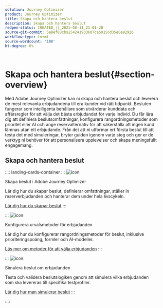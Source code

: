 ```yaml
---
solution: Journey Optimizer
product: Journey Optimizer
title: Skapa och hantera beslut
description: Skapa och hantera beslut
redpen-status: CREATED_||_2025-08-11_21-01-28
source-git-commit: 5a8ef88cba254241933607ca59156d35e0e92926
workflow-type: tm+mt
source-wordcount: '188'
ht-degree: 0%

---
```



# Skapa och hantera beslut{#section-overview}

Med Adobe Journey Optimizer kan ni skapa och hantera beslut och leverera de mest relevanta erbjudandena till era kunder vid rätt tidpunkt. Besluten fungerar som intelligenta behållare som utvärderar kunddata och affärsregler för att välja det bästa erbjudandet för varje individ. Du får lära dig att definiera beslutsomfattningar, konfigurera rangordningsmetoder som prioritet eller AI och ange reservalternativ för att säkerställa att ingen kund lämnas utan ett erbjudande. Från det att ni utformar ert första beslut till att testa det med simuleringar, bryter guiden igenom varje steg och ger er de verktyg ni behöver för att personalisera upplevelser och skapa meningsfullt engagemang.

## Skapa och hantera beslut

:::: landing-cards-container
:::
![icon](https://cdn.experienceleague.adobe.com/icons/circle-play.svg?lang=sv-SE)

Skapa beslut i Adobe Journey Optimizer

Lär dig hur du skapar beslut, definierar omfattningar, ställer in reserverbjudanden och hanterar dem under hela livscykeln.

[Lär dig hur du skapar beslut](../using/offers/offer-activities/create-offer-activities.md)
:::

:::
![icon](https://cdn.experienceleague.adobe.com/icons/gear.svg?lang=sv-SE)

Konfigurera urvalsmetoder för erbjudanden

Lär dig hur du konfigurerar rangordningsmetoder för beslut, inklusive prioriteringspoäng, formler och AI-modeller.

[Läs mer om metoder för att välja erbjudanden](../using/offers/offer-activities/configure-offer-selection.md)
:::

:::
![icon](https://cdn.experienceleague.adobe.com/icons/code-branch.svg?lang=sv-SE)

Simulera beslut om erbjudanden

Testa och validera beslutslogiken genom att simulera vilka erbjudanden som ska levereras till specifika testprofiler.

[Lär dig hur man simulerar beslut](../using/offers/offer-activities/simulation.md)
:::

::::
